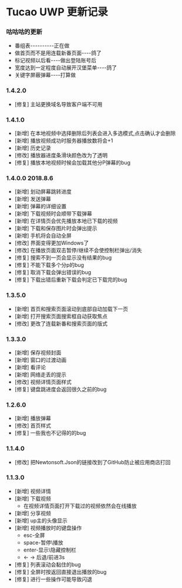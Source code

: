 # Tucao UWP 更新记录
### 咕咕咕的更新
* 番组表----------正在做
* 做首页而不是用连载新番页面----鸽了
* 标记视频以后看----做出登陆账号后
* 宽度达到一定程度自动展开汉堡菜单----鸽了
* 关键字屏蔽弹幕----打算做
### 1.4.2.0
* [修复] 主站更换域名导致客户端不可用
### 1.4.1.0
* [新增] 在本地视频中选择删除后列表会进入多选模式,点击确认才会删除
* [新增] 播放视频成功时服务器播放数将会+1
* [新增] 历史记录
* [修改] 播放器进度条滑块颜色改为了透明
* [修复] 播放本地视频时候会加载其他分P弹幕的bug
### 1.4.0.0 2018.8.6
* [新增] 划动屏幕跳转进度
* [新增] 发送弹幕
* [新增] 弹幕的详细设置
* [新增] 下载视频时会顺带下载弹幕
* [新增] 在详情页会优先播放本地已下载的视频
* [新增] 下载和保存图片时会弹出提示
* [新增] 手机将会自动全屏
* [修改] 界面变得更加Windows了
* [修改] 在播放页面双击暂停/继续不会使控制栏弹出/消失
* [修复] 搜索不到一页会显示没有结果的bug
* [修复] 不能下载多个分p的bug
* [修复] 取消下载会弹出错误的bug
* [修复] 下载出错后重新下载会判定已下载完的bug
### 1.3.5.0
* [新增] 首页和搜索页面滚动到底部自动加载下一页
* [新增] 打开搜索页面搜索框自动获取焦点
* [修改] 更改了连载新番和搜索页面的版式
### 1.3.3.0
* [新增] 保存视频封面
* [新增] 窗口的过渡动画
* [新增] 看评论
* [新增] 网络走丢的提示
* [修改] 视频详情页面样式
* [修复] 键盘跳进度会返回很久之前的bug
### 1.2.6.0
* [新增] 播放弹幕
* [修改] 首页样式
* [修复] 一些我也不记得的的bug
### 1.1.4.0
* [修改] 把Newtonsoft.Json的链接改到了GitHub防止被应用商店打回
### 1.1.3.0
* [新增] 视频详情
* [新增] 下载视频
    * 在视频详情页面打开下载过的视频依然会在线播放
* [新增] 分享视频
* [新增] up主的头像显示
* [新增] 视频播放时的键盘操作
    * esc-全屏 
    * space-暂停\播放 
    * enter-显示\隐藏控制栏 
    * ← → 后退/前进3s
* [修复] 列表滚动会黏住的bug
* [修复] 全屏时按返回直接退出播放的bug
* [修复] 进行一些操作可能导致闪退